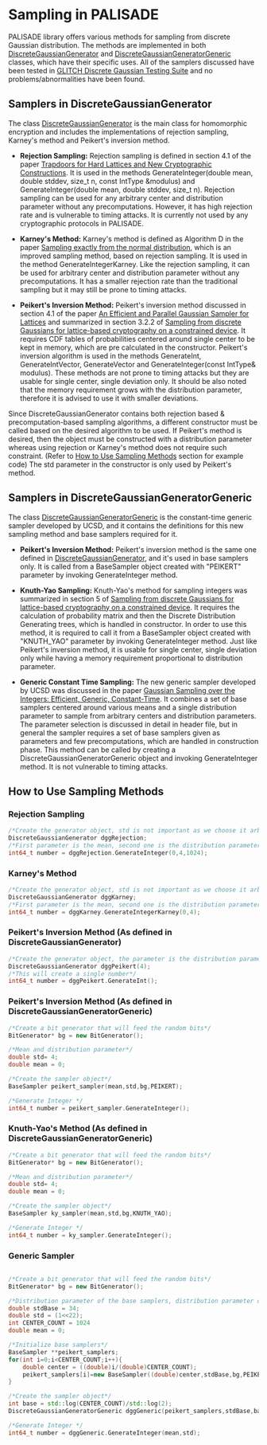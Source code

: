 # Sampling in PALISADE

PALISADE library offers various methods for sampling from discrete Gaussian distribution. The methods are implemented in both [DiscreteGaussianGenerator](./discretegaussiangenerator.h) and [DiscreteGaussianGeneratorGeneric](./discretegaussiangeneratorgeneric.h) classes, which have their specific uses. All of the samplers discussed have been tested in [GLITCH Discrete Gaussian Testing Suite](https://eprint.iacr.org/2017/438.pdf) and no problems/abnormalities have been found. 

## Samplers in DiscreteGaussianGenerator

The class [DiscreteGaussianGenerator](./discretegaussiangenerator.h)  is the main class for homomorphic encryption and includes the implementations of rejection sampling, Karney's method and Peikert's inversion method.

* __Rejection Sampling:__ Rejection sampling is defined in section 4.1 of the paper [Trapdoors for Hard Lattices and
New Cryptographic Constructions](https://eprint.iacr.org/2007/432.pdf). It is used in the methods GenerateInteger(double mean, double stddev, size_t n, const IntType &modulus) and GenerateInteger(double mean, double stddev, size_t n). Rejection sampling can be used for any arbitrary center and distribution parameter without any precomputations. However, it has high rejection rate and is vulnerable to timing attacks. It is currently not used by any cryptographic protocols in PALISADE. 

* __Karney's Method:__ Karney's method is defined as Algorithm D in the paper [Sampling exactly from the normal distribution](https://arxiv.org/pdf/1303.6257.pdf), which is an improved sampling method, based on rejection sampling. It is used in the method GenerateIntegerKarney. Like the rejection sampling, it can be used for arbitrary center and distribution parameter without any precomputations. It has a smaller rejection rate than the traditional sampling but it may still be prone to timing attacks.

* __Peikert's Inversion Method:__ Peikert's inversion method discussed in section 4.1 of the paper [An Efficient and Parallel Gaussian Sampler for Lattices](https://eprint.iacr.org/2010/088.pdf) and summarized in section 3.2.2 of [Sampling from discrete Gaussians for lattice-based cryptography on a constrained device](https://link.springer.com/content/pdf/10.1007%2Fs00200-014-0218-3.pdf). It requires CDF tables of probabilities centered around single center to be kept in memory, which are pre calculated in the constructor. Peikert's inversion algorithm is used in the methods GenerateInt, GenerateIntVector, GenerateVector and GenerateInteger(const IntType& modulus). These methods are not prone to timing attacks but they are usable for single center, single deviation only. It should be also noted that the memory requirement grows with the distribution parameter, therefore it is advised to use it with smaller deviations. 

Since DiscreteGaussianGenerator contains both rejection based & precomputation-based sampling algorithms, a different constructor must be called based on the desired algorithm to be used. If Peikert's method is desired, then the object must be constructed with a distribution parameter whereas using rejection or Karney's method does not require such constraint. (Refer to [How to Use Sampling Methods](#how-to-use-sampling-methods) section for example code) The std parameter in the constructor is only used by Peikert's method.

## Samplers in DiscreteGaussianGeneratorGeneric

The class [DiscreteGaussianGeneratorGeneric](./discretegaussiangeneratorgeneric.h) is the constant-time generic sampler developed by UCSD, and it contains the definitions for this new sampling method and base samplers required for it.

* __Peikert's Inversion Method:__ Peikert's inversion method is the same one defined in [DiscreteGaussianGenerator](./discretegaussiangenerator.h), and it's used in base samplers only. It is called from a BaseSampler object created with "PEIKERT" parameter by invoking GenerateInteger method.

* __Knuth-Yao Sampling:__ Knuth-Yao's method for sampling integers was summarized in section 5 of [Sampling from discrete Gaussians for lattice-based cryptography on a constrained device](https://link.springer.com/content/pdf/10.1007%2Fs00200-014-0218-3.pdf). It requires the calculation of probability matrix and then the Discrete Distribution Generating trees, which is handled in constructor. In order to use this method, it is required to call it from a BaseSampler object created with "KNUTH_YAO" parameter by invoking GenerateInteger method. Just like Peikert's inversion method, it is usable for single center, single deviation only while having a memory requirement proportional to distribution parameter. 

* __Generic Constant Time Sampling:__ The new generic sampler developed by UCSD was discussed in the paper [Gaussian Sampling over the Integers: Efficient, Generic, Constant-Time](https://eprint.iacr.org/2017/259). It combines a set of base samplers centered around various means and a single distribution parameter to sample from arbitrary centers and distribution parameters. The parameter selection is discussed in detail in header file, but in general the sampler requires a set of base samplers given as parameters and few precomputations, which are handled in construction phase. This method can be called by creating a DiscreteGaussianGeneratorGeneric object and invoking GenerateInteger method. It is not vulnerable to timing attacks.

## How to Use Sampling Methods

### Rejection Sampling

```c++
/*Create the generator object, std is not important as we choose it arbitrarily during sampling*/
DiscreteGaussianGenerator dggRejection;
/*First parameter is the mean, second one is the distribution parameter and third one is the ring dimension.*/
int64_t number = dggRejection.GenerateInteger(0,4,1024);
```

### Karney's Method

```c++
/*Create the generator object, std is not important as we choose it arbitrarily during sampling*/
DiscreteGaussianGenerator dggKarney;
/*First parameter is the mean, second one is the distribution parameter*/
int64_t number = dggKarney.GenerateIntegerKarney(0,4);
```

### Peikert's Inversion Method (As defined in DiscreteGaussianGenerator)

```c++
/*Create the generator object, the parameter is the distribution parameter*/
DiscreteGaussianGenerator dggPeikert(4);
/*This will create a single number*/
int64_t number = dggPeikert.GenerateInt();
```

### Peikert's Inversion Method (As defined in DiscreteGaussianGeneratorGeneric)

```c++
/*Create a bit generator that will feed the random bits*/
BitGenerator* bg = new BitGenerator();

/*Mean and distribution parameter*/
double std= 4;
double mean = 0;

/*Create the sampler object*/
BaseSampler peikert_sampler(mean,std,bg,PEIKERT);

/*Generate Integer */
int64_t number = peikert_sampler.GenerateInteger();
```

### Knuth-Yao's Method (As defined in DiscreteGaussianGeneratorGeneric)

```c++
/*Create a bit generator that will feed the random bits*/
BitGenerator* bg = new BitGenerator();

/*Mean and distribution parameter*/
double std= 4;
double mean = 0;

/*Create the sampler object*/
BaseSampler ky_sampler(mean,std,bg,KNUTH_YAO);

/*Generate Integer */
int64_t number = ky_sampler.GenerateInteger();
```

### Generic Sampler

```c++

/*Create a bit generator that will feed the random bits*/
BitGenerator* bg = new BitGenerator();

/*Distribution parameter of the base samplers, distribution parameter of the actual distribution, number of base samplers, mean of the actual distribution*/
double stdBase = 34;
double std = (1<<22);
int CENTER_COUNT = 1024
double mean = 0;

/*Initialize base samplers*/
BaseSampler **peikert_samplers;
for(int i=0;i<CENTER_COUNT;i++){
	double center = ((double)i/(double)CENTER_COUNT);
	peikert_samplers[i]=new BaseSampler((double)center,stdBase,bg,PEIKERT);
}

/*Create the sampler object*/
int base = std::log(CENTER_COUNT)/std::log(2);
DiscreteGaussianGeneratorGeneric dggGeneric(peikert_samplers,stdBase,base,SMOOTHING_PARAMETER);

/*Generate Integer */
int64_t number = dggGeneric.GenerateInteger(mean,std);
```